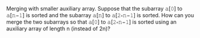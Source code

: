 Merging with smaller auxiliary array.
Suppose that the subarray 𝚊[𝟶] to 𝚊[𝚗−𝟷] is sorted and the subarray 𝚊[𝚗] to 𝚊[𝟸∗𝚗−𝟷] is sorted. How can you merge the two subarrays so that 𝚊[𝟶] to 𝚊[𝟸∗𝚗−𝟷] is sorted using an auxiliary array of length n (instead of 2n)?
